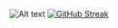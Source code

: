 ![Alt text](https://i.imgur.com/ov6EccV.png "My intro")
    [![GitHub Streak](https://github-readme-streak-stats.herokuapp.com?user=coalexandr&theme=highcontrast)](https://git.io/streak-stats)
